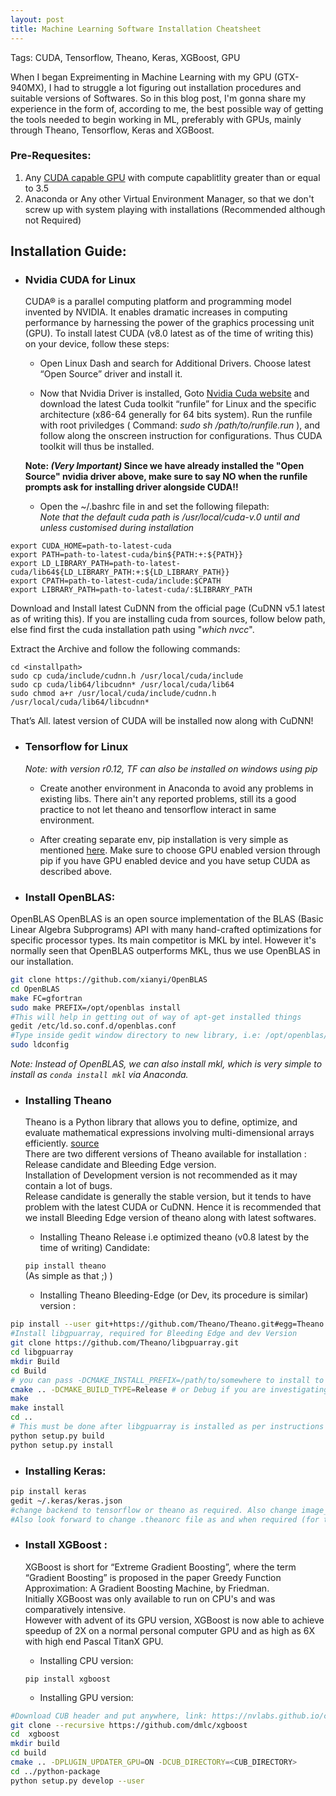 ```yaml
---
layout: post
title: Machine Learning Software Installation Cheatsheet
---
```

<p>
Tags: CUDA, Tensorflow, Theano, Keras, XGBoost, GPU
</p>
When I began Expreimenting in Machine Learning with my GPU (GTX-940MX), I had to struggle a lot figuring out installation procedures and suitable versions of Softwares. So in this blog post, I'm gonna share my experience in the form of, according to me, the best possible way of getting the tools needed to begin working in ML, preferably with GPUs, mainly through Theano, Tensorflow, Keras and XGBoost.


### Pre-Requesites:  
1. Any [CUDA capable GPU](http://docs.nvidia.com/cuda/cuda-installation-guide-linux/index.html#verify-you-have-cuda-enabled-system) with  compute capablitlity greater than or equal to 3.5
2. Anaconda or Any other Virtual Environment Manager, so that we don't screw up with system playing with installations (Recommended although not Required)


## Installation Guide:  

* ### Nvidia CUDA for Linux

    CUDA® is a parallel computing platform and programming model invented by NVIDIA. It enables dramatic increases in computing performance by harnessing the power of the graphics processing unit (GPU). To install latest CUDA (v8.0 latest as of the time of writing this) on your device, follow these steps:

    * Open Linux Dash and search for Additional Drivers. Choose latest “Open Source” driver and install it.

    * Now that Nvidia Driver is installed, Goto [Nvidia Cuda website](https://developer.nvidia.com/cuda-downloads) and download the latest Cuda toolkit “runfile” for Linux and the specific architecture (x86-64 generally for 64 bits system). Run the runfile with root priviledges ( Command: *sudo sh /path/to/runfile.run* ), and follow along the onscreen instruction for configurations. Thus CUDA toolkit will thus be installed.

    <b> Note: _(**Very Important**)_ Since we have already installed the "Open Source" nvidia driver above, make sure to say __NO__ when the runfile prompts ask for installing driver alongside CUDA!! </b>

    * Open the ~/.bashrc file in and set the following filepath:  
    _Note that the default cuda path is /usr/local/cuda-v.0 until and unless customised during installation_

```shell
export CUDA_HOME=path-to-latest-cuda  
export PATH=path-to-latest-cuda/bin${PATH:+:${PATH}}  
export LD_LIBRARY_PATH=path-to-latest-cuda/lib64${LD_LIBRARY_PATH:+:${LD_LIBRARY_PATH}}  
export CPATH=path-to-latest-cuda/include:$CPATH  
export LIBRARY_PATH=path-to-latest-cuda/:$LIBRARY_PATH  
```

Download and Install latest CuDNN from the official page (CuDNN v5.1 latest as of writing this). If you are installing cuda from sources, follow below path, else find first the cuda installation path using "_which nvcc_".  

Extract the Archive and follow the following commands:

```shell
cd <installpath>
sudo cp cuda/include/cudnn.h /usr/local/cuda/include
sudo cp cuda/lib64/libcudnn* /usr/local/cuda/lib64
sudo chmod a+r /usr/local/cuda/include/cudnn.h /usr/local/cuda/lib64/libcudnn*
```

That’s All. latest version of CUDA will be installed now along with CuDNN!

* ### Tensorflow for Linux

  *Note: with version r0.12, TF can also be installed on windows using pip*

  * Create another environment in Anaconda to avoid any problems in existing libs. There ain't any reported problems, still its a good practice to not let theano and tensorflow interact in same environment.
  
  * After creating separate env, pip installation is very simple as mentioned [here](https://www.tensorflow.org/get_started/os_setup#pip_installation). Make sure to choose GPU enabled version through pip if you have GPU enabled device and you have setup CUDA as described above.

* ### Install OpenBLAS:

OpenBLAS OpenBLAS is an open source implementation of the BLAS (Basic Linear Algebra Subprograms) API with many hand-crafted optimizations for specific processor types. Its main competitor is MKL by intel. However it's normally seen that OpenBLAS outperforms MKL, thus we use OpenBLAS in our installation.

```bash
git clone https://github.com/xianyi/OpenBLAS
cd OpenBLAS
make FC=gfortran
sudo make PREFIX=/opt/openblas install
#This will help in getting out of way of apt-get installed things
gedit /etc/ld.so.conf.d/openblas.conf
#Type inside gedit window directory to new library, i.e: /opt/openblas/lib and exit
sudo ldconfig
```
_Note: Instead of OpenBLAS, we can also install mkl, which is very simple to install as `conda install mkl` via Anaconda._

* ### Installing Theano

	Theano is a Python library that allows you to define, optimize, and evaluate mathematical expressions involving multi-dimensional arrays efficiently. [source](http://deeplearning.net/software/theano/)  
	There are two different versions of Theano available for installation : Release candidate and Bleeding Edge version.  
	Installation of Development version is not recommended as it may contain a lot of bugs.  
	Release candidate is generally the stable version, but it tends to have problem with the latest CUDA or CuDNN. Hence it is recommended that we install Bleeding Edge version of theano along with latest softwares.

	* Installing Theano Release i.e optimized theano (v0.8 latest by the time of writing) Candidate:  
		
	
	```pip install theano```  
	(As simple as that ;) )  

	* Installing Theano Bleeding-Edge (or Dev, its procedure is similar) version  :

```bash
pip install --user git+https://github.com/Theano/Theano.git#egg=Theano
#Install libgpuarray, required for Bleeding Edge and dev Version 
git clone https://github.com/Theano/libgpuarray.git
cd libgpuarray
mkdir Build
cd Build
# you can pass -DCMAKE_INSTALL_PREFIX=/path/to/somewhere to install to an alternate location
cmake .. -DCMAKE_BUILD_TYPE=Release # or Debug if you are investigating a crash
make
make install
cd ..
# This must be done after libgpuarray is installed as per instructions above.
python setup.py build
python setup.py install
```
* ### Installing Keras:

```bash
pip install keras
gedit ~/.keras/keras.json 
#change backend to tensorflow or theano as required. Also change image_dim_flag accordingly and save 
#Also look forward to change .theanorc file as and when required (for theano cofig mainly)
```
* ### Install XGBoost :

	XGBoost is short for “Extreme Gradient Boosting”, where the term “Gradient Boosting” is proposed in the paper Greedy Function Approximation: A Gradient Boosting Machine, by Friedman.  
	Initially XGBoost was only available to run on CPU's and was comparatively intensive.  
	However with advent of its GPU version, XGBoost is now able to achieve speedup of 2X on a normal personal computer GPU and as high as 6X with high end Pascal TitanX GPU.

	* Installing CPU version:  
	
	```
	pip install xgboost
	```

	* Installing GPU version:  

```bash  
#Download CUB header and put anywhere, link: https://nvlabs.github.io/cub/
git clone --recursive https://github.com/dmlc/xgboost
cd  xgboost
mkdir build
cd build
cmake .. -DPLUGIN_UPDATER_GPU=ON -DCUB_DIRECTORY=<CUB_DIRECTORY>
cd ../python-package
python setup.py develop --user
```

